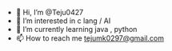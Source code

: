 - 👋 Hi, I’m @Teju0427
- 👀 I’m interested in c lang / AI
- 🌱 I’m currently learning java , python 
- 📫 How to reach me tejumk0297@gmail.com



<!---
Teju0427/Teju0427 is a ✨ special ✨ repository because its `README.md` (this file) appears on your GitHub profile.
You can click the Preview link to take a look at your changes.
--->
